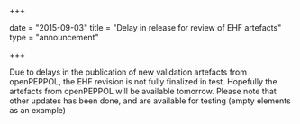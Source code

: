 +++

date = "2015-09-03"
title = "Delay in release for review of EHF artefacts"
type = "announcement"

+++

Due to delays in the publication of new validation artefacts from openPEPPOL, the EHF revision is not fully finalized in test. Hopefully the artefacts from openPEPPOL will be available tomorrow. Please note that other updates has been done, and are available for testing (empty elements as an example)